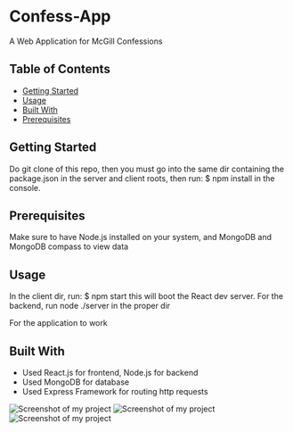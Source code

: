 # Confess-App

A Web Application for McGill Confessions

## Table of Contents

- [Getting Started](#getting-started)
- [Usage](#usage)
- [Built With](#built-with)
- [Prerequisites](#prerequisites)

## Getting Started

Do git clone of this repo, then you must go into the same dir containing the package.json in the server and client roots, 
then run:
$ npm install
in the console.

## Prerequisites
Make sure to have Node.js installed on your system, and MongoDB and MongoDB compass to view data

## Usage

In the client dir, run:
$ npm start
this will boot the React dev server.
For the backend, run node ./server in the proper dir

For the application to work

## Built With
- Used React.js for frontend, Node.js for backend
- Used MongoDB for database
- Used Express Framework for routing http requests


![Screenshot of my project](./to/Screenshot(11).png)
![Screenshot of my project](./to/Screenshot(12).png)
![Screenshot of my project](./to/Screenshot(13).png)
